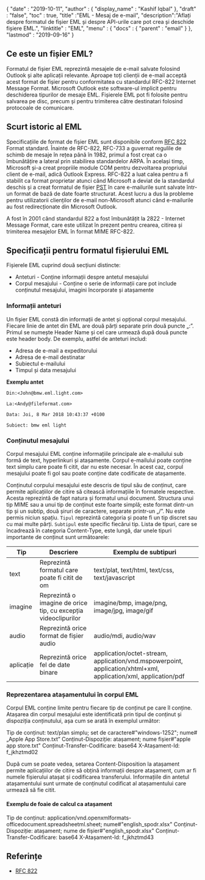 {
  "date" : "2019-10-11",
  "author" : {
    "display_name" : "Kashif Iqbal"
},
  "draft" : "false",
  "toc" : true,
  "title" :"EML - Mesaj de e-mail",
  "description":"Aflați despre formatul de fișier EML și despre API-urile care pot crea și deschide fișiere EML.",
  "linktitle" : "EML",
  "menu" : {
    "docs" : {
      "parent" : "email"
}
},
  "lastmod" : "2019-09-16"
}

## Ce este un fișier EML?

Formatul de fișier EML reprezintă mesajele de e-mail salvate folosind Outlook și alte aplicații relevante. Aproape toți clienții de e-mail acceptă acest format de fișier pentru conformitatea cu standardul RFC-822 Internet Message Format. Microsoft Outlook este software-ul implicit pentru deschiderea tipurilor de mesaje EML. Fișierele EML pot fi folosite pentru salvarea pe disc, precum și pentru trimiterea către destinatari folosind protocoale de comunicare.

## Scurt istoric al EML

Specificațiile de format de fișier EML sunt disponibile conform [RFC 822](https://www.ietf.org/rfc/rfc0822.txt) Format standard. Înainte de RFC-822, RFC-733 a guvernat regulile de schimb de mesaje în rețea până în 1982, primul a fost creat ca o îmbunătățire a lateral prin stabilirea standardelor ARPA. În același timp, Microsoft și-a creat propriile module COM pentru dezvoltarea propriului client de e-mail, adică Outlook Express. RFC-822 a luat calea pentru a fi stabilit ca format proprietar atunci când Microsoft a deviat de la standardul deschis și a creat formatul de fișier [PST](/ro/email/pst/) în care e-mailurile sunt salvate într-un format de bază de date foarte structurat. Acest lucru a dus la probleme pentru utilizatorii clienților de e-mail non-Microsoft atunci când e-mailurile au fost redirecționate din Microsoft Outlook.

A fost în 2001 când standardul 822 a fost îmbunătățit la 2822 - Internet Message Format, care este utilizat în prezent pentru crearea, citirea și trimiterea mesajelor EML în format MIME RFC-822.

## Specificații pentru formatul fișierului EML

Fișierele EML cuprind două secțiuni distincte:

* Anteturi - Conține informații despre antetul mesajului
* Corpul mesajului - Conține o serie de informații care pot include conținutul mesajului, imagini încorporate și atașamente

### Informații anteturi ###

Un fișier EML constă din informații de antet și opțional corpul mesajului. Fiecare linie de antet din EML are două părți separate prin două puncte „:”. Primul se numește Header Name și cel care urmează după două puncte este header body. De exemplu, astfel de anteturi includ:

* Adresa de e-mail a expeditorului
* Adresa de e-mail destinatar
* Subiectul e-mailului
* Timpul și data mesajului

**Exemplu antet**

```
Din:<John@bmw.eml.light.com>

La:<Andy@fileformat.com>

Data: Joi, 8 Mar 2018 10:43:37 +0100

Subiect: bmw eml light
```

### Conținutul mesajului ###

Corpul mesajului EML conține informațiile principale ale e-mailului sub formă de text, hyperlinkuri și atașamente. Corpul e-mailului poate conține text simplu care poate fi citit, dar nu este necesar. În acest caz, corpul mesajului poate fi gol sau poate conține date codificate de atașamente.

Conținutul corpului mesajului este descris de tipul său de conținut, care permite aplicațiilor de citire să citească informațiile în formatele respective. Acesta reprezintă de fapt natura și formatul unui document. Structura unui tip MIME sau a unui tip de conținut este foarte simplă; este format dintr-un tip și un subtip, două șiruri de caractere, separate printr-un „/”. Nu este permis niciun spațiu. `Tipul` reprezintă categoria și poate fi un tip discret sau cu mai multe părți. `Subtipul` este specific fiecărui tip. Lista de tipuri, care se încadrează în categoria Content-Type, este lungă, dar unele tipuri importante de conținut sunt următoarele:


|**Tip**|**Descriere**|**Exemplu de subtipuri**
---|---|---|
|text|Reprezintă formatul care poate fi citit de om|text/plat, text/html, text/css, text/javascript
|imagine|Reprezintă o imagine de orice tip, cu excepția videoclipurilor|imagine/bmp, image/png, image/jpg, image/gif
|audio|Reprezintă orice format de fișier audio|audio/mdi, audio/wav
|aplicație|Reprezintă orice fel de date binare|application/octet-stream, application/vnd.mspowerpoint, application/xhtml+xml, application/xml, application/pdf

### Reprezentarea atașamentului în corpul EML ###

Corpul EML conține limite pentru fiecare tip de conținut pe care îl conține. Atașarea din corpul mesajului este identificată prin tipul de conținut și dispoziția conținutului, așa cum se arată în exemplul următor:

Tip de conținut: text/plan simplu; set de caractere#"windows-1252"; nume# „Apple App Store.txt”
Conținut-Dispoziție: atașament; nume fișier#"apple app store.txt"
Conținut-Transfer-Codificare: base64
X-Atașament-Id: f_jkhztmd02

După cum se poate vedea, setarea Content-Disposition la atașament permite aplicațiilor de citire să obțină informații despre atașament, cum ar fi numele fișierului atașat și codificarea transferului. Informațiile din antetul atașamentului sunt urmate de conținutul codificat al atașamentului care urmează să fie citit.

#### Exemplu de foaie de calcul ca atașament ####

Tip de conținut: application/vnd.openxmlformats-officedocument.spreadsheetml.sheet; nume#"english_spodr.xlsx"
Conținut-Dispoziție: atașament; nume de fișier#"english_spodr.xlsx"
Conținut-Transfer-Codificare: base64
X-Atașament-Id: f_jkhztmd43

## Referințe

* [RFC 822](https://www.ietf.org/rfc/rfc0822.txt)

